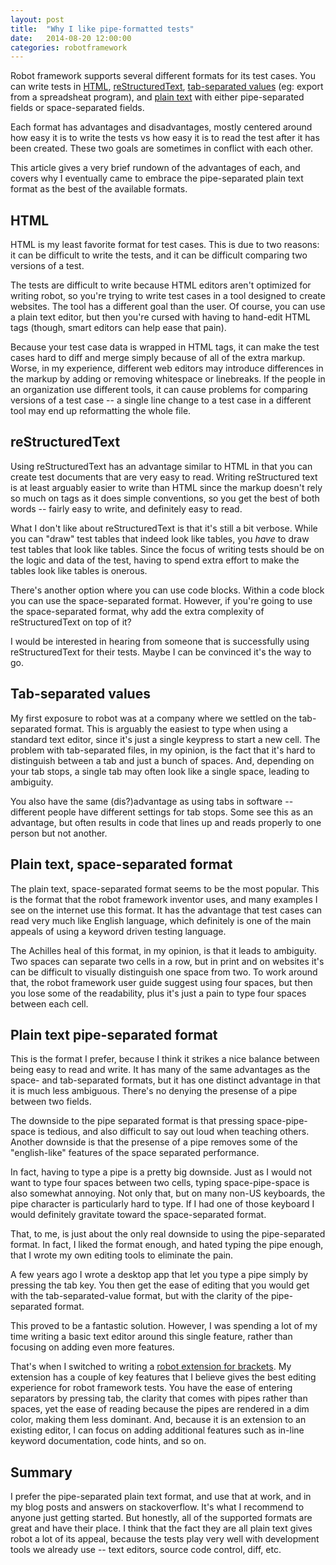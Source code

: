 ```yaml
---
layout: post
title:  "Why I like pipe-formatted tests"
date:   2014-08-20 12:00:00
categories: robotframework
---
```


Robot framework supports several different formats for its test
cases. You can write tests in 
[HTML](http://robotframework.org/robotframework/latest/RobotFrameworkUserGuide.html#html-format), 
[reStructuredText](http://robotframework.org/robotframework/latest/RobotFrameworkUserGuide.html#restructuredtext-format), 
[tab-separated values](http://robotframework.org/robotframework/latest/RobotFrameworkUserGuide.html#tsv-format)
(eg: export from a spreadsheat program), and 
[plain text](http://robotframework.org/robotframework/latest/RobotFrameworkUserGuide.html#plain-text-format) 
with either pipe-separated fields or space-separated fields.

Each format has advantages and disadvantages, mostly centered around
how easy it is to write the tests vs how easy it is to read the test
after it has been created. These two goals are sometimes in conflict
with each other. 

This article gives a very brief rundown of the advantages of each, and
covers why I eventually came to embrace the pipe-separated plain text
format as the best of the available formats.

## HTML

HTML is my least favorite format for test cases. This is due to two
reasons: it can be difficult to write the tests, and it can be
difficult comparing two versions of a test. 

The tests are difficult to write because HTML editors aren't optimized
for writing robot, so you're trying to write test cases in a tool
designed to create websites. The tool has a different goal than the
user. Of course, you can use a plain text editor, but then you're
cursed with having to hand-edit HTML tags (though, smart editors can
help ease that pain). 

Because your test case data is wrapped in HTML tags, it can make the
test cases hard to diff and merge simply because of all of the extra
markup. Worse, in my experience, different web editors may introduce
differences in the markup by adding or removing whitespace or
linebreaks. If the people in an organization use different tools, it
can cause problems for comparing versions of a test case -- a single
line change to a test case in a different tool may end up reformatting
the whole file. 


## reStructuredText

Using reStructuredText has an advantage similar to HTML in that you
can create test documents that are very easy to read. Writing
reStructured text is at least arguably easier to write than HTML since
the markup doesn't rely so much on tags as it does simple conventions, so
you get the best of both words -- fairly easy to write, and definitely
easy to read.

What I don't like about reStructuredText is that it's still a bit
verbose. While you can "draw" test tables that indeed look like
tables, you _have_ to draw test tables that look like tables. Since
the focus of writing tests should be on the logic and data of the
test, having to spend extra effort to make the tables look like tables
is onerous.

There's another option where you can use code blocks. Within a code
block you can use the space-separated format. However, if you're going to use
the space-separated format, why add the extra complexity of
reStructuredText on top of it?

I would be interested in hearing from someone that is successfully
using reStructuredText for their tests. Maybe I can be convinced it's
the way to go.


## Tab-separated values

My first exposure to robot was at a company where we settled on the
tab-separated format. This is arguably the easiest to type when  using
a standard text editor, since it's just a single keypress to start a
new cell. The problem with tab-separated files, in my opinion, is the
fact that it's hard to distinguish between a tab and just a bunch of
spaces. And, depending on your tab stops, a single tab may often look
like a single space, leading to ambiguity.

You also have the same (dis?)advantage as using tabs in software --
different people have different settings for tab stops. Some see this
as an advantage, but often results in code that lines up and reads
properly to one person but not another. 


## Plain text, space-separated format

The plain text, space-separated format seems to be the most
popular. This is the format that the robot framework inventor uses,
and many examples I see on the internet use this format. It has the
advantage that test cases can read very much like English language,
which definitely is one of the main appeals of using a keyword driven
testing language.

The Achilles heal of this format, in my opinion, is that it leads to
ambiguity. Two spaces can separate two cells in a row, but in print
and on websites it's can be difficult to visually distinguish one
space from two. To work around that, the robot framework user guide
suggest using four spaces, but then you lose some of the
readability, plus it's just a pain to type four spaces between each
cell. 


## Plain text pipe-separated format

This is the format I prefer, because I think it strikes a nice balance
between being easy to read and write. It has many of the same
advantages as the space- and tab-separated formats, but it has one
distinct advantage in that it is much less ambiguous. There's no
denying the presense of a pipe between two fields. 

The downside to the pipe separated format is that pressing
space-pipe-space is tedious, and also difficult to say out loud when
teaching others. Another downside is that the presense of a pipe
removes some of the "english-like" features of the space separated
performance. 

In fact, having to type a pipe is a pretty big downside. Just as I
would not want to type four spaces between two cells, typing
space-pipe-space is also somewhat annoying. Not only that, but 
on many non-US keyboards, the pipe character is
particularly hard to type. If I had one of those keyboard I would
definitely gravitate toward the space-separated format.

That, to me, is just about the only real downside to using the
pipe-separated format. In fact, I liked the format enough, and hated
typing the pipe enough, that I wrote my own editing tools to eliminate
the pain. 

A few years ago I wrote a desktop app that let you type a pipe simply
by pressing the tab key. You then get the ease of editing that you
would get with the tab-separated-value format, but with the clarity of
the pipe-separated format.

This proved to be a fantastic solution. However, I was spending a lot
of my time writing a basic text editor around this single feature,
rather than focusing on adding even more features.

That's when I switched to writing a [robot extension for
brackets](http://localhost:4000/2014/07/20/introducing-robot-extension-for-brackets/). My
extension has a couple of key features that I believe gives the
best editing experience for robot framework tests. You have the ease
of entering separators by pressing tab, the clarity that comes with
pipes rather than spaces, yet the ease of reading because the pipes
are rendered in a dim color, making them less dominant. And, because
it is an extension to an existing editor, I can focus on adding
additional features such as in-line keyword documentation, code hints,
and so on.

## Summary

I prefer the pipe-separated plain text format, and use that at work,
and in my blog posts and answers on stackoverflow. It's what I
recommend to anyone just getting started. But honestly, all of the
supported formats are great and have their place. I think that the
fact they are all plain text gives robot a lot of its appeal, because
the tests play very well with development tools we already use -- text
editors, source code control, diff, etc.






